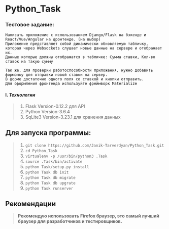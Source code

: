 # Python_Task

### Тестовое задание:
```
Написать приложение с использованием Django/Flask на бэкенде и React/Vue/Angular на фронтенде. (на выбор)
Приложение представляет собой динамически обновляемую табличку, 
которая через Websockets слушает новые данные на сервере и отображает их. 
Данные которые должны отображатся в табличке: Сумма ставки, Кол-во ставок на такую сумму

Так же, для проверки работоспособности приложения, нужно добавить формочку для отправки новой ставки на сервер. 
В форме достаточно одного поля со ставкой и кнопки отправить.
Для оформления фронтенда используйте фреймворк Materialize
```

#### I. _Технологии_
> 1. Flask  Version-0.12.2 для API
> 2. Python Version-3.6.4
> 3. SqLite3 Version-3.23.1 для хранения данных


## Для запуска программы:
> 1. `git clone https://github.com/Janik-Tarverdyan/Python_Task.git`
> 2. `cd Python_Task`
> 3. `virtualenv -p /usr/bin/python3 .Task`
> 4. `source .Task/bin/activate`
> 5. `python Task/setup.py install`
> 6. `python Task db init`
> 7. `python Task db migrate`
> 8. `python Task db upgrate`
> 9. `python Task runserver`

## Рекомендации
>**Рекомендую использовать Firefox браузер, это самый лучший браузер для разработчиков и тестировщиков.**
